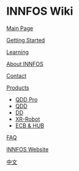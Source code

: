# INNFOS Wiki


[Main Page](index.md)

[Getting Started](gimmicks.md)

[Learning](gimmicks1.md)

[About INNFOS](#!pages/about.md)

[Contact](index.html#!pages/about.md#Contact_Us)

[Products]()

  * [QDD Pro](index.html#!pages/about.md#Contact_Us)
  * [QDD](tutorials/github.md)
  * [DD](tutorials/drive.md)
  * [XR-Robot](tutorials/dropbox.md)
  * [ECB & HUB](tutorials/iis/iis.md)

[FAQ](pages/question.md)

[INNFOS Website](http://innfos.com)

[中文](http://wiki.innfos.com/wiki/cn/index.html#!index.md)


<!-- counter pixel for counting visitors -->
<!-- <img src="http://stats.markdown.io/mdwiki_info.gif" style="display:none;"/> -->

<script type="text/javascript">

  var _gaq = _gaq || [];
  _gaq.push(['_setAccount', 'UA-44627253-1']);
  _gaq.push(['_trackPageview']);


</script>

